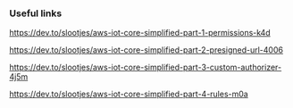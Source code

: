 ### Useful links

https://dev.to/slootjes/aws-iot-core-simplified-part-1-permissions-k4d

https://dev.to/slootjes/aws-iot-core-simplified-part-2-presigned-url-4006

https://dev.to/slootjes/aws-iot-core-simplified-part-3-custom-authorizer-4j5m

https://dev.to/slootjes/aws-iot-core-simplified-part-4-rules-m0a